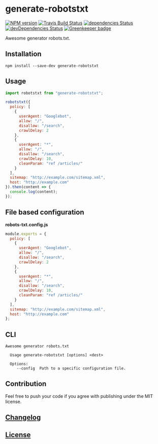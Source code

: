 # generate-robotstxt

[![NPM version](https://img.shields.io/npm/v/generate-robotstxt.svg)](https://www.npmjs.org/package/generate-robotstxt)
[![Travis Build Status](https://img.shields.io/travis/itgalaxy/generate-robotstxt/master.svg?label=build)](https://travis-ci.org/itgalaxy/generate-robotstxt)
[![dependencies Status](https://david-dm.org/itgalaxy/generate-robotstxt/status.svg)](https://david-dm.org/itgalaxy/generate-robotstxt)
[![devDependencies Status](https://david-dm.org/itgalaxy/generate-robotstxt/dev-status.svg)](https://david-dm.org/itgalaxy/generate-robotstxt?type=dev)
[![Greenkeeper badge](https://badges.greenkeeper.io/itgalaxy/generate-robotstxt.svg)](https://greenkeeper.io)

Awesome generator robots.txt.

## Installation

```shell
npm install --save-dev generate-robotstxt
```

## Usage

```js
import robotstxt from "generate-robotstxt";

robotstxt({
  policy: [
    {
      userAgent: "Googlebot",
      allow: "/",
      disallow: "/search",
      crawlDelay: 2
    },
    {
      userAgent: "*",
      allow: "/",
      disallow: "/search",
      crawlDelay: 10,
      cleanParam: "ref /articles/"
    }
  ],
  sitemap: "http://example.com/sitemap.xml",
  host: "http://example.com"
}).then(content => {
  console.log(content);
});
```

## File based configuration

**robots-txt.config.js**

```js
module.exports = {
  policy: [
    {
      userAgent: "Googlebot",
      allow: "/",
      disallow: "/search",
      crawlDelay: 2
    },
    {
      userAgent: "*",
      allow: "/",
      disallow: "/search",
      crawlDelay: 10,
      cleanParam: "ref /articles/"
    }
  ],
  sitemap: "http://example.com/sitemap.xml",
  host: "http://example.com"
};
```

## CLI

```shell
Awesome generator robots.txt

  Usage generate-robotstxt [options] <dest>

  Options:
     --config  Path to a specific configuration file.
```

## Contribution

Feel free to push your code if you agree with publishing under the MIT license.

## [Changelog](CHANGELOG.md)

## [License](LICENSE)

